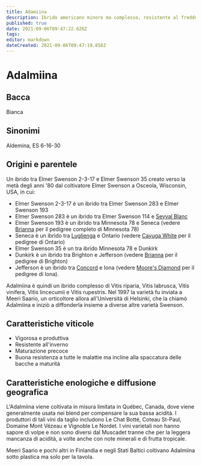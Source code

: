 ```yaml
---
title: Adamiina
description: Ibrido americano minore ma complesso, resistente al freddo, coltivato soprattutto in Québec.
published: true
date: 2021-09-06T09:47:22.626Z
tags: 
editor: markdown
dateCreated: 2021-09-06T09:47:19.858Z
---
```


# Adalmiina

## Bacca
Bianca

## Sinonimi
Aldemina, ES 6-16-30


## Origini e parentele
Un ibrido tra Elmer Swenson 2-3-17 e Elmer Swenson 35 creato verso la metà degli anni '80 dal coltivatore Elmer Swenson a Osceola, Wisconsin, USA, in cui:

- Elmer Swenson 2-3-17 è un ibrido tra Elmer Swenson 283 e Elmer Swenson 193
- Elmer Swenson 283 è un ibrido tra Elmer Swenson 114 e [Seyval Blanc](/vitigni/bacca-bianca/seyval-blanc)
- Elmer Swenson 193 è un ibrido tra Minnesota 78 e Seneca (vedere [Brianna](/vitigni/bacca-bianca/brianna) per il pedigree completo di Minnesota 78)
- Seneca è un ibrido tra [Luglienga](/vitigni/bacca-bianca/luglienga) e Ontario (vedere [Cayuga White](/vitigni/bacca-bianca/cayuga-white) per il pedigree di Ontario)
- Elmer Swenson 35 è un tra ibrido Minnesota 78 e Dunkirk
- Dunkirk è un ibrido tra Brighton e Jefferson (vedere [Brianna](/vitigni/bacca-bianca/brianna) per il pedigree di Brighton)
- Jefferson è un ibrido tra [Concord](/vitigni/bacca-bianca/concord) e Iona (vedere [Moore's Diamond](/vitigni/bacca-bianca/moore-diamond) per il pedigree di Iona).

Adalmiina è quindi un ibrido complesso di Vitis riparia, Vitis labrusca, Vitis vinifera, Vitis lincecumii e Vitis rupestris. Nel 1997 la varietà fu inviata a Meeri Saario, un orticoltore allora all'Università di Helsinki, che la chiamò Adalmiina e iniziò a diffonderla insieme a diverse altre varietà Swenson.

## Caratteristiche viticole

- Vigorosa e produttiva
- Resistente all'inverno  
- Maturazione precoce 
- Buona resistenza a tutte le malattie ma incline alla spaccatura delle bacche a maturità

## Caratteristiche enologiche e diffusione geografica

L'Adalmiina viene coltivata in misura limitata in Québec, Canada, dove viene generalmente usata nei blend per compensare la sua bassa acidità. I produttori di tali vini da taglio includono Le Chat Botté, Coteau St-Paul, Domaine Mont Vézeau e Vignoble Le Nordet. I vini varietali non hanno sapore di volpe e non sono diversi dal Muscadet tranne che per la leggera mancanza di acidità, a volte anche con note minerali e di frutta tropicale.

Meeri Saario e pochi altri in Finlandia e negli Stati Baltici coltivano Adalmiina sotto plastica ma solo per la tavola.